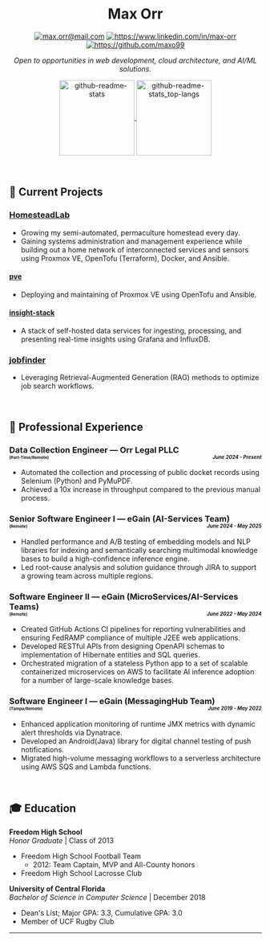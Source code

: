 <!-- markdownlint-disable MD033 -->

<h1 align="center">Max Orr</h1>
<p align="center">
    <a href="mailto:max.orr@mail.com"><img src="https://img.shields.io/badge/Email-D14836?style=for-the-badge&logo=gmail&logoColor=white" alt="max.orr@mail.com"/></a>
    <a href="https://www.linkedin.com/in/max-orr"><img src="https://img.shields.io/badge/LinkedIn-0077B5?style=for-the-badge&logo=linkedin&logoColor=white" alt="https://www.linkedin.com/in/max-orr"/></a>
    <a href="https://github.com/maxo99"><img src="https://img.shields.io/badge/GitHub-100000?style=for-the-badge&logo=github&logoColor=white" alt="https://github.com/maxo99"/></a>
</p>

<p align="center" >
<i>Open to opportunities in web development, cloud architecture, and AI/ML solutions.</i>
</p>
<p align="center">
<a href="https://github.com/maxo99">
  <img height="150" align="center" src="https://github-readme-stats.vercel.app/api?username=maxo99&show_icons=true&theme=transparent" alt="github-readme-stats"/>
</a>
<a href="https://github.com/maxo99">
  <img height="150" align="center" src="https://github-readme-stats.vercel.app/api/top-langs?username=maxo99&layout=compact&langs_count=8&theme=transparent&hide_progress=true" alt="github-readme-stats_top-langs"/>
</a>
</p>

<br/>

## 🚀 Current Projects

### **[HomesteadLab](https://github.com/maxo99/homesteadlab)**

- Growing my semi-automated, permaculture homestead every day.
- Gaining systems administration and management experience while building out a home network of interconnected services and sensors using Proxmox VE, OpenTofu (Terraform), Docker, and Ansible.

#### [pve](https://github.com/maxo99/pve)

- Deploying and maintaining of Proxmox VE using OpenTofu and Ansible.

#### [insight-stack](https://github.com/maxo99/insight-stack)

- A stack of self-hosted data services for ingesting, processing, and presenting real-time insights using Grafana and InfluxDB.

### **[jobfinder](https://github.com/maxo99/jobfinder)**

- Leveraging Retrieval-Augmented Generation (RAG) methods to optimize job search workflows.

<br/>

## 💼 Professional Experience

### **Data Collection Engineer**  — Orr Legal PLLC<div style="font-size:0.5em;">(Part-Time/Remote) </div> <div style="text-align: right; font-size:0.6em; margin-top: -1.2em;">*June 2024 - Present*</div>

- Automated the collection and processing of public docket records using Selenium (Python) and PyMuPDF.  
- Achieved a 10x increase in throughput compared to the previous manual process. 

### **Senior Software Engineer I** — eGain (AI-Services Team) <div style="font-size:0.5em;">(Remote) </div> <div style="text-align: right; font-size:0.6em; margin-top: -1.2em;">*June 2024 - May 2025*</div>

- Handled performance and A/B testing of embedding models and NLP libraries for indexing and semantically searching multimodal knowledge bases to build a high-confidence inference engine.
- Led root-cause analysis and solution guidance through JIRA to support a growing team across multiple regions.

### **Software Engineer II** — eGain (MicroServices/AI-Services Teams) <div style="font-size:0.5em;">(Remote) </div> <div style="text-align: right; font-size:0.6em; margin-top: -1.2em;">*June 2022 - May 2024*</div>

- Created GitHub Actions CI pipelines for reporting vulnerabilities and ensuring FedRAMP compliance of multiple J2EE web applications.
- Developed RESTful APIs from designing OpenAPI schemas to implementation of Hibernate entities and SQL queries.
- Orchestrated migration of a stateless Python app to a set of scalable containerized microservices on AWS to facilitate AI inference adoption for a number of large-scale knowledge bases.

### **Software Engineer I** — eGain (MessagingHub Team) <div style="font-size:0.5em;">(Tampa/Remote) </div> <div style="text-align: right; font-size:0.6em; margin-top: -1.2em;">*June 2019 - May 2022*</div>

- Enhanced application monitoring of runtime JMX metrics with dynamic alert thresholds via Dynatrace.
- Developed an Android(Java) library for digital channel testing of push notifications.
- Migrated high-volume messaging workflows to a serverless architecture using AWS SQS and Lambda functions.

<br/>

## 🎓 Education

**Freedom High School**<br>
*Honor Graduate* | Class of 2013

- Freedom High School Football Team
  - 2012: Team Captain, MVP and All-County honors
- Freedom High School Lacrosse Club

**University of Central Florida**<br>
*Bachelor of Science in Computer Science* | December 2018  

- Dean's List; Major GPA: 3.3, Cumulative GPA: 3.0
- Member of UCF Rugby Club

---
